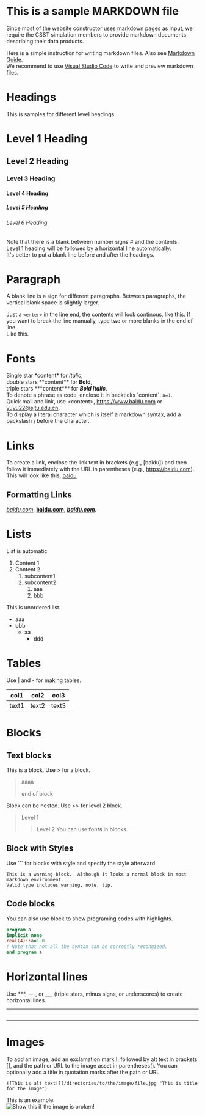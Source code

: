 # This is a sample MARKDOWN file

Since most of the website constructor uses markdown pages as input, we require the CSST simulation members to provide markdown documents describing their data products.  

Here is a simple instruction for writing markdown files.
Also see [Markdown Guide](https://www.markdownguide.org/basic-syntax/).  
We recommend to use [Visual Studio Code](https://code.visualstudio.com/) to write and preview markdown files.

# Headings
This is samples for different level headings.

# Level 1 Heading

## Level 2 Heading

### Level 3 Heading

#### Level 4 Heading

##### Level 5 Heading

###### Level 6 Heading

Note that there is a blank between number signs \# and the contents.  
Level 1 heading will be followed by a horizontal line automatically.  
It's better to put a blank line before and after the headings.  

# Paragraph

A blank line is a sign for different paragraphs.  Between paragraphs, the vertical blank space is slightly larger.

Just a `<enter>` in the line end, the contents will look continous, like this.
If you want to break the line manually, type two or more blanks in the end of line.  
Like this.

# Fonts

Single star \*content\* for *Italic*,  
double stars \*\*content\*\* for **Bold**,  
triple stars \*\*\*content\*\*\* for ***Bold Italic***.  
To denote a phrase as code, enclose it in backticks \`content\`. `a=1`.  
Quick mail and link, use \<content\>, <https://www.baidu.com> or <yuyu22@sjtu.edu.cn>.  
To display a literal character which is itself a markdown syntax, add a backslash \\ before the character.

# Links

To create a link, enclose the link text in brackets (e.g., \[baidu\]) and then follow it immediately with the URL in parentheses (e.g., https://baidu.com).  
This will look like this, [baidu](https://www.baidu.com)

## Formatting Links

*[baidu.com](https://www.baidu.com)*,
**[baidu.com](https://www.baidu.com)**,
***[baidu.com](https://www.baidu.com)***.

# Lists

List is automatic
1. Content 1
2. Content 2  
    1. subcontent1
    2. subcontent2
       1. aaa
       2. bbb

This is unordered list.
- aaa
- bbb
    - aa
       - ddd 

# Tables

Use \| and \- for making tables.

| col1 | col2 | col3 |
| --- | --- | --- |
| text1 | text2 | text3 |

# Blocks

## Text blocks

This is a block.  Use \> for a block.
> aaaa
>
> end of block

Block can be nested.  Use \>\> for level 2 block.
> Level 1
>> Level 2
>> You can use **f***on****ts*** in blocks.

## Block with Styles

Use \`\`\` for blocks with style and specify the style afterward.
```warning
This is a warning block.  Although it looks a normal block in most markdown environment.
Valid type includes warning, note, tip.
```

## Code blocks

You can also use block to show programing codes with highlights.
```fortran
program a
implicit none
real(4)::a=1.0
! Note that not all the syntax can be correctly recongized.
end program a
```

# Horizontal lines
Use \*\*\*, \-\-\-, or \_\_\_ (triple stars, minus signs, or underscores) to create horizontal lines.
***
---
___

# Images
To add an image, add an exclamation mark \!, followed by alt text in brackets \[\], and the path or URL to the image asset in parentheses\(\). You can optionally add a title in quotation marks after the path or URL.
```
![This is alt text!](/directories/to/the/image/file.jpg "This is title for the image")
```
This is an example.  
![Show this if the image is broken!](https://blog.arxiv.org/files/2021/02/arxiv-logo.svg "arxiv LOGO")


